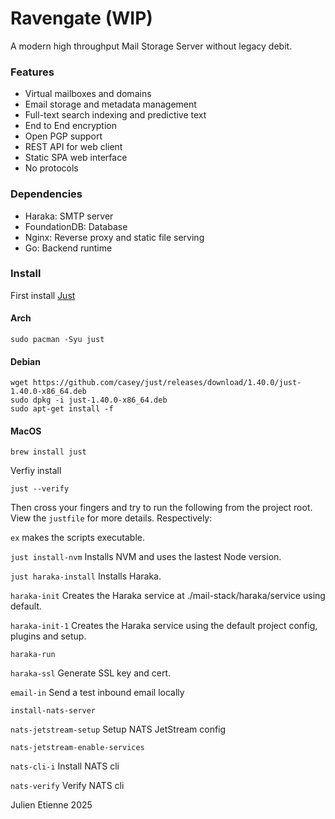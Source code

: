 # Ravengate (WIP)
A modern high throughput Mail Storage Server without legacy debit.

### Features
- Virtual mailboxes and domains
- Email storage and metadata management
- Full-text search indexing and predictive text
- End to End encryption
- Open PGP support
- REST API for web client
- Static SPA web interface
- No protocols

### Dependencies
- Haraka: SMTP server
- FoundationDB: Database
- Nginx: Reverse proxy and static file serving
- Go: Backend runtime

### Install
First install [Just](https://github.com/casey/just)
#### Arch
```
sudo pacman -Syu just
```
#### Debian
```
wget https://github.com/casey/just/releases/download/1.40.0/just-1.40.0-x86_64.deb
sudo dpkg -i just-1.40.0-x86_64.deb
sudo apt-get install -f
```
#### MacOS 
```
brew install just
```

Verfiy install 
```
just --verify
```

Then cross your fingers and try to run the following from the project root.
View the `justfile` for more details. Respectively: 

`ex` makes the scripts executable.

`just install-nvm` Installs NVM and uses the lastest Node version.

`just haraka-install` Installs Haraka.

`haraka-init` Creates the Haraka service at ./mail-stack/haraka/service using default.

`haraka-init-1` Creates the Haraka service using the default project config, plugins and setup.

`haraka-run` 

`haraka-ssl` Generate SSL key and cert.

`email-in` Send a test inbound email locally

`install-nats-server` 

`nats-jetstream-setup` Setup NATS JetStream config 

`nats-jetstream-enable-services` 

`nats-cli-i` Install NATS cli

`nats-verify` Verify NATS cli

Julien Etienne 2025
